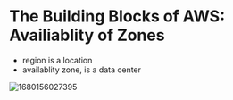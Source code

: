 # The Building Blocks of AWS: Availiablity of Zones
* region is a location
* availablity zone, is a data center

![1680156027395](image/README/1680156027395.png)
